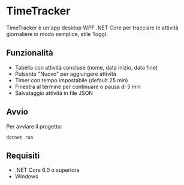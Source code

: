 # TimeTracker

TimeTracker è un'app desktop WPF .NET Core per tracciare le attività giornaliere in modo semplice, stile Toggl.

## Funzionalità
- Tabella con attività concluse (nome, data inizio, data fine)
- Pulsante "Nuovo" per aggiungere attività
- Timer con tempo impostabile (default 25 min)
- Finestra al termine per continuare o pausa di 5 min
- Salvataggio attività in file JSON

## Avvio
Per avviare il progetto:

```
dotnet run
```

## Requisiti
- .NET Core 6.0 o superiore
- Windows
